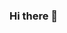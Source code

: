 ### Hi there 👋

<!--
**senad96/senad96** is a ✨ _special_ ✨ repository because its `README.md` (this file) appears on your GitHub profile.

Here are some ideas to get you started:

- 🔭 I’m currently a Computer Science student...
- 🌱 I’m interested in Deep Learning , Neural Networks, Big Data and Optimization.
- 📫 How to reach me: beadini.senad@gmail.com
